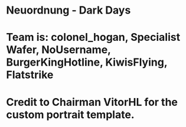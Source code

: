 # Neuordnung - Dark Days
# Team is: colonel_hogan, Specialist Wafer, NoUsername, BurgerKingHotline, KiwisFlying, Flatstrike

# Credit to Chairman VitorHL for the custom portrait template.
